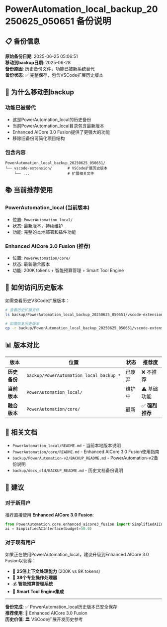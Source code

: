 # PowerAutomation_local_backup_20250625_050651 备份说明

## 📋 **备份信息**

**原始备份日期**: 2025-06-25 05:06:51  
**移动到backup日期**: 2025-06-28  
**备份原因**: 历史备份文件，功能已被新系统替代  
**备份状态**: ✅ 完整保存，包含VSCode扩展历史版本  

## 🎯 **为什么移动到backup**

### **功能已被替代**
- 这是PowerAutomation_local的历史备份
- 当前PowerAutomation_local目录包含最新版本
- Enhanced AICore 3.0 Fusion提供了更强大的功能
- 移除旧备份可简化项目结构

### **包含内容**
```
PowerAutomation_local_backup_20250625_050651/
└── vscode-extension/       # VSCode扩展历史版本
    └── ...                 # 扩展相关文件
```

## 📚 **当前推荐使用**

### **PowerAutomation_local (当前版本)**
- 位置: `PowerAutomation_local/`
- 状态: 最新版本，持续维护
- 功能: 完整的本地部署和插件功能

### **Enhanced AICore 3.0 Fusion (推荐)**
- 位置: `PowerAutomation/core/`
- 状态: 最新融合版本
- 功能: 200K tokens + 智能预算管理 + Smart Tool Engine

## 🔄 **如何访问历史版本**

如需查看历史VSCode扩展版本：
```bash
# 查看历史扩展文件
ls backup/PowerAutomation_local_backup_20250625_050651/vscode-extension/

# 如需恢复历史版本
cp -r backup/PowerAutomation_local_backup_20250625_050651/vscode-extension/* PowerAutomation_local/vscode-extension/
```

## 📊 **版本对比**

| 版本 | 位置 | 状态 | 推荐度 |
|------|------|------|--------|
| **历史备份** | `backup/PowerAutomation_local_backup_*` | 已废弃 | ❌ 不推荐 |
| **当前版本** | `PowerAutomation_local/` | 维护中 | ⚠️ 基础功能 |
| **融合版本** | `PowerAutomation/core/` | 最新 | ✅ **强烈推荐** |

## 📍 **相关文档**

- `PowerAutomation_local/README.md` - 当前本地版本说明
- `PowerAutomation/core/README.md` - Enhanced AICore 3.0 Fusion使用指南
- `backup/PowerAutomation-v2/BACKUP_README.md` - PowerAutomation-v2备份说明
- `backup/docs_old/BACKUP_README.md` - 历史文档备份说明

## 🎯 **建议**

### **对于新用户**
推荐直接使用 **Enhanced AICore 3.0 Fusion**:
```python
from PowerAutomation.core.enhanced_aicore3_fusion import SimplifiedAIInterface
ai = SimplifiedAIInterface(budget=50.0)
```

### **对于现有用户**
如果正在使用PowerAutomation_local，建议升级到Enhanced AICore 3.0 Fusion以获得：
- 🚀 **25倍上下文处理能力** (200K vs 8K tokens)
- 🧠 **38个专业操作处理器**
- 💰 **智能预算管理系统**
- 🔧 **Smart Tool Engine集成**

---

**备份完成**: ✅ PowerAutomation_local历史版本已安全保存  
**推荐使用**: 🚀 Enhanced AICore 3.0 Fusion  
**历史价值**: 🏛️ VSCode扩展开发历史参考

